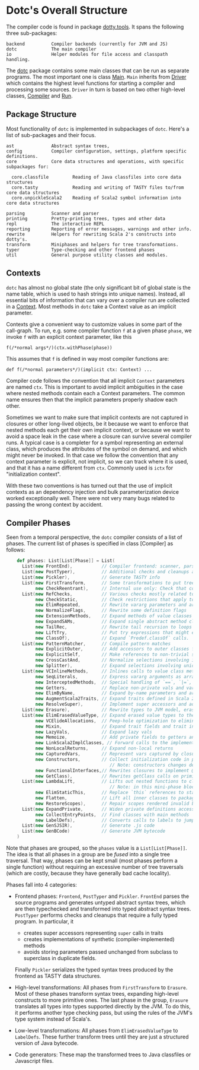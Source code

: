 # Dotc's Overall Structure

The compiler code is found in package [dotty.tools](https://github.com/lampepfl/dotty/tree/master/src/dotty/tools). It spans the
following three sub-packages:

    backend          Compiler backends (currently for JVM and JS)
    dotc             The main compiler
    io               Helper modules for file access and classpath handling.

The [dotc](https://github.com/lampepfl/dotty/tree/master/src/dotty/tools/dotc)
package contains some main classes that can be run as separate
programs. The most important one is class
[Main](https://github.com/lampepfl/dotty/blob/master/src/dotty/tools/dotc/Main.scala).
`Main` inherits from
[Driver](https://github.com/lampepfl/dotty/blob/master/src/dotty/tools/dotc/Driver.scala) which
contains the highest level functions for starting a compiler and processing some sources.
`Driver` in turn is based on two other high-level classes,
[Compiler](https://github.com/lampepfl/dotty/blob/master/src/dotty/tools/dotc/Compiler.scala) and
[Run](https://github.com/lampepfl/dotty/blob/master/src/dotty/tools/dotc/Run.scala).

## Package Structure

Most functionality of `dotc` is implemented in subpackages of `dotc`. Here's a list of sub-packages
and their focus.

    ast              Abstract syntax trees,
    config           Compiler configuration, settings, platform specific definitions.
    core             Core data structures and operations, with specific subpackages for:

      core.classfile         Reading of Java classfiles into core data structures
      core.tasty             Reading and writing of TASTY files to/from core data structures
      core.unpickleScala2    Reading of Scala2 symbol information into core data structures

    parsing          Scanner and parser
    printing         Pretty-printing trees, types and other data
    repl             The interactive REPL
    reporting        Reporting of error messages, warnings and other info.
    rewrite          Helpers for rewriting Scala 2's constructs into dotty's.
    transform        Miniphases and helpers for tree transformations.
    typer            Type-checking and other frontend phases
    util             General purpose utility classes and modules.

## Contexts

`dotc` has almost no global state (the only significant bit of global state is the name table,
which is used to hash strings into unique names). Instead, all essential bits of information that
can vary over a compiler run are collected in a
[Context](https://github.com/lampepfl/dotty/blob/master/src/dotty/tools/dotc/core/Contexts.scala).
Most methods in `dotc` take a Context value as an implicit parameter.

Contexts give a convenient way to customize values in some part of the
call-graph. To run, e.g. some compiler function `f` at a given
phase `phase`, we invoke `f` with an explicit context parameter, like
this

    f(/*normal args*/)(ctx.withPhase(phase))

This assumes that `f` is defined in way most compiler functions are:

    def f(/*normal parameters*/)(implicit ctx: Context) ...

Compiler code follows the convention that all implicit `Context`
parameters are named `ctx`.  This is important to avoid implicit
ambiguities in the case where nested methods contain each a Context
parameters. The common name ensures then that the implicit parameters
properly shadow each other.

Sometimes we want to make sure that implicit contexts are not captured
in closures or other long-lived objects, be it because we want to
enforce that nested methods each get their own implicit context, or
because we want to avoid a space leak in the case where a closure can
survive several compiler runs. A typical case is a completer for a
symbol representing an external class, which produces the attributes
of the symbol on demand, and which might never be invoked. In that
case we follow the convention that any context parameter is explicit,
not implicit, so we can track where it is used, and that it has a name
different from `ctx`. Commonly used is `ictx` for "initialization
context".

With these two conventions is has turned out that the use of implicit
contexts as an dependency injection and bulk parameterization device
worked exceptionally well. There were not very many bugs related to
passing the wrong context by accident.

## Compiler Phases

Seen from a temporal perspective, the `dotc` compiler consists of a list of phases.
The current list of phases is specified in class [Compiler] as follows:

```scala
    def phases: List[List[Phase]] = List(
      List(new FrontEnd),           // Compiler frontend: scanner, parser, namer, typer
      List(new PostTyper),          // Additional checks and cleanups after type checking
      List(new Pickler),            // Generate TASTY info
      List(new FirstTransform,      // Some transformations to put trees into a canonical form
           new CheckReentrant),     // Internal use only: Check that compiled program has no data races involving global vars
      List(new RefChecks,           // Various checks mostly related to abstract members and overriding
           new CheckStatic,         // Check restrictions that apply to @static members
           new ElimRepeated,        // Rewrite vararg parameters and arguments
           new NormalizeFlags,      // Rewrite some definition flags
           new ExtensionMethods,    // Expand methods of value classes with extension methods
           new ExpandSAMs,          // Expand single abstract method closures to anonymous classes
           new TailRec,             // Rewrite tail recursion to loops
           new LiftTry,             // Put try expressions that might execute on non-empty stacks into their own methods
           new ClassOf),            // Expand `Predef.classOf` calls.
      List(new PatternMatcher,      // Compile pattern matches
           new ExplicitOuter,       // Add accessors to outer classes from nested ones.
           new ExplicitSelf,        // Make references to non-trivial self types explicit as casts
           new CrossCastAnd,        // Normalize selections involving intersection types.
           new Splitter),           // Expand selections involving union types into conditionals
      List(new VCInlineMethods,     // Inlines calls to value class methods
           new SeqLiterals,         // Express vararg arguments as arrays
           new InterceptedMethods,  // Special handling of `==`, `|=`, `getClass` methods
           new Getters,             // Replace non-private vals and vars with getter defs (fields are added later)
           new ElimByName,          // Expand by-name parameters and arguments
           new AugmentScala2Traits, // Expand traits defined in Scala 2.11 to simulate old-style rewritings
           new ResolveSuper),       // Implement super accessors and add forwarders to trait methods
      List(new Erasure),            // Rewrite types to JVM model, erasing all type parameters, abstract types and refinements.
      List(new ElimErasedValueType, // Expand erased value types to their underlying implementation types
           new VCElideAllocations,  // Peep-hole optimization to eliminate unnecessary value class allocations
           new Mixin,               // Expand trait fields and trait initializers
           new LazyVals,            // Expand lazy vals
           new Memoize,             // Add private fields to getters and setters
           new LinkScala2ImplClasses, // Forward calls to the implementation classes of traits defined by Scala 2.11
           new NonLocalReturns,     // Expand non-local returns
           new CapturedVars,        // Represent vars captured by closures as heap objects
           new Constructors,        // Collect initialization code in primary constructors
                                       // Note: constructors changes decls in transformTemplate, no InfoTransformers should be added after it
           new FunctionalInterfaces,// Rewrites closures to implement @specialized types of Functions.
           new GetClass),           // Rewrites getClass calls on primitive types.
      List(new LambdaLift,          // Lifts out nested functions to class scope, storing free variables in environments
                                       // Note: in this mini-phase block scopes are incorrect. No phases that rely on scopes should be here
           new ElimStaticThis,      // Replace `this` references to static objects by global identifiers
           new Flatten,             // Lift all inner classes to package scope
           new RestoreScopes),      // Repair scopes rendered invalid by moving definitions in prior phases of the group
      List(new ExpandPrivate,       // Widen private definitions accessed from nested classes
           new CollectEntryPoints,  // Find classes with main methods
           new LabelDefs),          // Converts calls to labels to jumps
      List(new GenSJSIR),           // Generate .js code
      List(new GenBCode)            // Generate JVM bytecode
    )
```

Note that phases are grouped, so the `phases` value is a
`List[List[Phase]]`. The idea is that all phases in a group are be
*fused* into a single tree traversal. That way, phases can be kept
small (most phases perform a single function) without requiring an
excessive number of tree traversals (which are costly, because they
have generally bad cache locality).

Phases fall into 4 categories:

 - Frontend phases: `Frontend`, `PostTyper` and `Pickler`. `FrontEnd` parses the source programs and generates
   untyped abstract syntax trees, which are then typechecked and transformed into typed abstract syntax trees.
   `PostTyper` performs checks and cleanups that require a fully typed program. In particular, it

     - creates super accessors representing `super` calls in traits
     - creates implementations of synthetic (compiler-implemented) methods
     - avoids storing parameters passed unchanged from subclass to superclass in duplicate fields.

   Finally `Pickler` serializes the typed syntax trees produced by the frontend as TASTY data structures.

 - High-level transformations: All phases from `FirstTransform` to `Erasure`. Most of these phases transform
   syntax trees, expanding high-level constructs to more primitive ones. The last phase in the group, `Erasure`
   translates all types into types supported directly by the JVM. To do this, it performs another type checking
   pass, but using the rules of the JVM's type system instead of Scala's.

 - Low-level transformations: All phases from `ElimErasedValueType` to `LabelDefs`. These
   further transform trees until they are just a structured version of Java bytecode.

 - Code generators: These map the transformed trees to Java classfiles or Javascript files.


